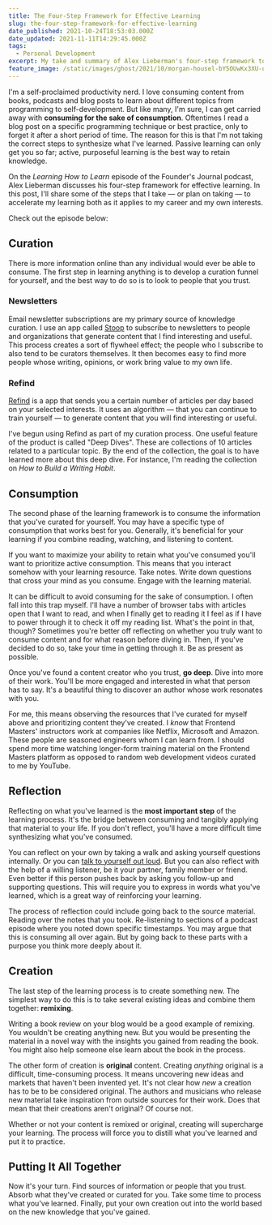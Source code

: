 ```yaml
---
title: The Four-Step Framework for Effective Learning
slug: the-four-step-framework-for-effective-learning
date_published: 2021-10-24T18:53:03.000Z
date_updated: 2021-11-11T14:29:45.000Z
tags:
  - Personal Development
excerpt: My take and summary of Alex Lieberman's four-step framework to effective learning.
feature_image: /static/images/ghost/2021/10/morgan-housel-bY5OUwKx3XU-unsplash_o.jpg
---
```


I'm a self-proclaimed productivity nerd. I love consuming content from books, podcasts and blog posts to learn about different topics from programming to self-development. But like many, I'm sure, I can get carried away with **consuming for the sake of consumption**. Oftentimes I read a blog post on a specific programming technique or best practice, only to forget it after a short period of time. The reason for this is that I'm not taking the correct steps to synthesize what I've learned. Passive learning can only get you so far; active, purposeful learning is the best way to retain knowledge.

On the *Learning How to Learn* episode of the Founder's Journal podcast, Alex Lieberman discusses his four-step framework for effective learning. In this post, I'll share some of the steps that I take — or plan on taking — to accelerate my learning both as it applies to my career and my own interests.

Check out the episode below:

## Curation

There is more information online than any individual would ever be able to consume. The first step in learning anything is to develop a curation funnel for yourself, and the best way to do so is to look to people that you trust.

### Newsletters

Email newsletter subscriptions are my primary source of knowledge curation. I use an app called [Stoop](https://stoopinbox.com/) to subscribe to newsletters to people and organizations that generate content that I find interesting and useful. This process creates a sort of flywheel effect; the people who I subscribe to also tend to be curators themselves. It then becomes easy to find more people whose writing, opinions, or work bring value to my own life.

### Refind

[Refind](https://refind.com/) is a app that sends you a certain number of articles per day based on your selected interests. It uses an algorithm — that you can continue to train yourself — to generate content that you will find interesting or useful.

I've begun using Refind as part of my curation process. One useful feature of the product is called "Deep Dives". These are collections of 10 articles related to a particular topic. By the end of the collection, the goal is to have learned more about this deep dive. For instance, I'm reading the collection on *How to Build a Writing Habit*.

## Consumption

The second phase of the learning framework is to consume the information that you've curated for yourself. You may have a specific type of consumption that works best for you. Generally, it's beneficial for your learning if you combine reading, watching, and listening to content.

If you want to maximize your ability to retain what you've consumed you'll want to prioritize active consumption. This means that you interact somehow with your learning resource. Take notes. Write down questions that cross your mind as you consume. Engage with the learning material.

It can be difficult to avoid consuming for the sake of consumption. I often fall into this trap myself. I'll have a number of browser tabs with articles open that I want to read, and when I finally get to reading it I feel as if I have to power through it to check it off my reading list. What's the point in that, though? Sometimes you're better off reflecting on whether you truly want to consume content and for what reason before diving in. Then, if you've decided to do so, take your time in getting through it. Be as present as possible.

Once you've found a content creator who you trust, **go deep**. Dive into more of their work. You'll be more engaged and interested in what that person has to say. It's a beautiful thing to discover an author whose work resonates with you.

For me, this means observing the resources that I've curated for myself above and prioritizing content they've created. I *know* that Frontend Masters' instructors work at companies like Netflix, Microsoft and Amazon. These people are seasoned engineers whom I can learn from. I should spend more time watching longer-form training material on the Frontend Masters platform as opposed to random web development videos curated to me by YouTube.

## Reflection

Reflecting on what you've learned is the **most important step** of the learning process. It's the bridge between consuming and tangibly applying that material to your life. If you don't reflect, you'll have a more difficult time synthesizing what you've consumed.

You can reflect on your own by taking a walk and asking yourself questions internally. Or you can [talk to yourself out loud](/talking-out-loud/). But you can also reflect with the help of a willing listener, be it your partner, family member or friend. Even better if this person pushes back by asking you follow-up and supporting questions. This will require you to express in words what you've learned, which is a great way of reinforcing your learning.

The process of reflection could include going back to the source material. Reading over the notes that you took. Re-listening to sections of a podcast episode where you noted down specific timestamps. You may argue that this is consuming all over again. But by going back to these parts with a purpose you think more deeply about it.

## Creation

The last step of the learning process is to create something new. The simplest way to do this is to take several existing ideas and combine them together: **remixing**.

Writing a book review on your blog would be a good example of remixing. You wouldn't be creating anything new. But you would be presenting the material in a novel way with the insights you gained from reading the book. You might also help someone else learn about the book in the process.

The other form of creation is **original** content. Creating *anything* original is a difficult, time-consuming process. It means uncovering new ideas and markets that haven't been invented yet. It's not clear how *new* a creation has to be to be considered original. The authors and musicians who release new material take inspiration from outside sources for their work. Does that mean that their creations aren't original? Of course not.

Whether or not your content is remixed or original, creating will supercharge your learning. The process will force you to distill what you've learned and put it to practice.

## Putting It All Together

Now it's your turn. Find sources of information or people that you trust. Absorb what they've created or curated for you. Take some time to process what you've learned. Finally, put your own creation out into the world based on the new knowledge that you've gained.
